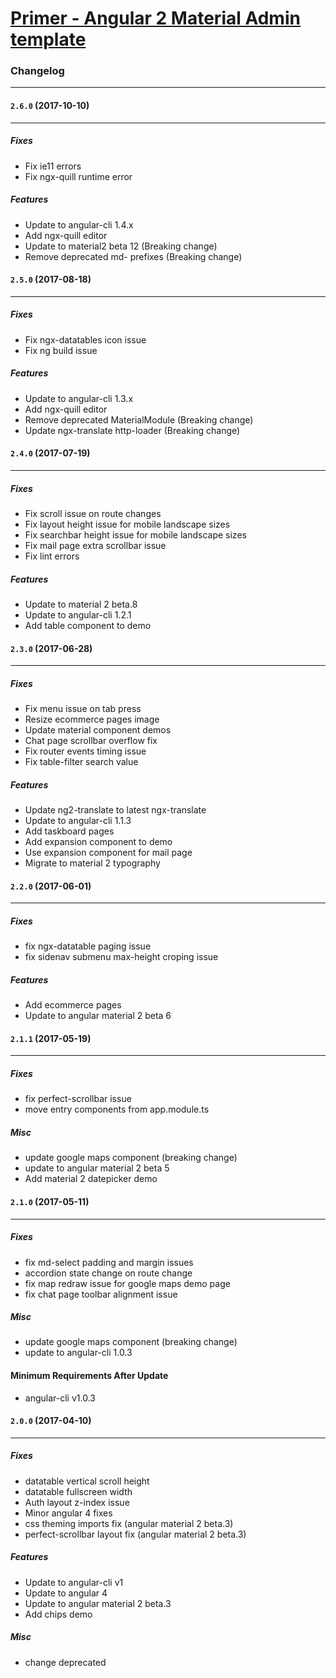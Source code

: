# [Primer - Angular 2 Material Admin template](https://themeforest.net/user/iamnyasha)


### Changelog
***

#### `2.6.0` (2017-10-10)
***

##### Fixes
* Fix ie11 errors
* Fix ngx-quill runtime error


##### Features
* Update to angular-cli 1.4.x
* Add ngx-quill editor
* Update to material2 beta 12 (Breaking change)
* Remove deprecated md- prefixes (Breaking change)





#### `2.5.0` (2017-08-18)
***

##### Fixes
* Fix ngx-datatables icon issue
* Fix ng build issue


##### Features
* Update to angular-cli 1.3.x
* Add ngx-quill editor
* Remove deprecated MaterialModule (Breaking change)
* Update ngx-translate http-loader (Breaking change)




#### `2.4.0` (2017-07-19)
***

##### Fixes
* Fix scroll issue on route changes
* Fix layout height issue for mobile landscape sizes
* Fix searchbar height issue for mobile landscape sizes
* Fix mail page extra scrollbar issue
* Fix lint errors


##### Features
* Update to material 2 beta.8
* Update to angular-cli 1.2.1
* Add table component to demo




#### `2.3.0` (2017-06-28)
***

##### Fixes
* Fix menu issue on tab press
* Resize ecommerce pages image
* Update material component demos
* Chat page scrollbar overflow fix
* Fix router events timing issue
* Fix table-filter search value


##### Features
* Update ng2-translate to latest ngx-translate
* Update to angular-cli 1.1.3
* Add taskboard pages
* Add expansion component to demo
* Use expansion component for mail page
* Migrate to material 2 typography





#### `2.2.0` (2017-06-01)
***

##### Fixes
* fix ngx-datatable paging issue
* fix sidenav submenu max-height croping issue


##### Features
* Add ecommerce pages
* Update to angular material 2 beta 6





#### `2.1.1` (2017-05-19)
***

##### Fixes
* fix perfect-scrollbar issue
* move entry components from app.module.ts


##### Misc
* update google maps component (breaking change)
* update to angular material 2 beta 5
* Add material 2 datepicker demo




#### `2.1.0` (2017-05-11)
***

##### Fixes
* fix md-select padding and margin issues
* accordion state change on route change
* fix map redraw issue for google maps  demo page
* fix chat page toolbar alignment issue


##### Misc
* update google maps component (breaking change)
* update to angular-cli 1.0.3


#### Minimum Requirements After Update
* angular-cli v1.0.3





#### `2.0.0` (2017-04-10)
***

##### Fixes
* datatable vertical scroll height
* datatable fullscreen width
* Auth layout z-index issue
* Minor angular 4 fixes
* css theming imports fix (angular material 2 beta.3)
* perfect-scrollbar layout fix (angular material 2 beta.3)

##### Features
* Update to angular-cli v1
* Update to angular 4
* Update to angular material 2 beta.3
* Add chips demo


##### Misc
* change deprecated <template> to <ng-template>
* change deprecated <md-progress-circle> to <md-progress-spinner>


#### Minimum Requirements After Update
* angular-cli v1
* angular 4
* angular material 2 beta.3




#### `1.5.0` (2017-03-19)
***

##### Fixes
* general RTL bug fixes
* fixes card-actions margins

##### Features
* Add collapse menu layout
* Add compact menu layout
* Add pricing tables



#### `1.4.0` (2017-03-01)
***

##### Fixes
* md-select font sizing and padding [commit log](https://github.com/iamnyasha/primer/commit/93e42cdc74786da9d254fd771ae7d118e6ddc697)
* fix vertical scrollbars on some pages [commit log](https://github.com/iamnyasha/primer/commit/38734631d7f008a1c53e24e9a81a2d3eb887b40a)

##### Breaking Changes
* Upgrade to angular-cli RC0 [commit log](https://github.com/iamnyasha/primer/commit/9ad7700d209aa81324ee1b0f097a7c276bbc7aee)
* refactor template specific .md-* classes to .mat-* [commit log](https://github.com/iamnyasha/primer/commit/77e8f6f3bf0cc00c624a8ab10c978dffae3b9d1f)




#### `1.3.0` (2017-02-19)
***

##### Features
* Added angular 2 material autocomplete example
* Template now passes ng lint test


##### Breaking Changes
* Update to angular-cli 1.0.0.beta-32.3 (see official changelog, comes with a lot of scss changes)
* Update to angular 2 material beta.2 (see official changelog)
* Update to angular-calendar 0.7.2 (see calendar example files for all the changes made)
* Refactored accordion directives to use attributes instead of css selectors. Files affected are admin/admin-layout.component.html and apps/mail/mail.component.html . 
  * .accordion changed to appAccordion
  * .accordion-toggle changed to appAccordionToggle
  * .accordion-link changed to appAccordionLink

##### Misc
* Refactored all *.ts and *.html files so that `ng lint` passes (also makes a lot of changes to .ts files)
* Fix errors thrown on ng test
* Updated all other packages in package.json to their latest versions


##### Updating
This update contains a number of breaking changes. The best way to update is to check your files against the commit log and make the necessary changes on your project files. If you don't have github access then get in touch via the themeforest profile page. Also refer to [angular-cli changelog](https://github.com/angular/angular-cli/blob/master/CHANGELOG.md) and [angular 2 material changelog](https://github.com/angular/material2/blob/master/CHANGELOG.md) for further information.

#### Minimum Requirements After Update
* angular-cli 1.0.0.beta-32
* node 6.9+


#### `1.2.0` (2017-02-09)
***

##### Features
* Add boxed layout
* Add custom scrollbars using perfect-scollbar plugin

##### Misc
* Update packages in package.json



#### `1.1.3` (2017-01-20)
***

##### Bug Fixes
* Fix android browser compatibility issue [package.json, polyfills.ts]

##### Misc
* Update package.json

##### Updating
Update your package.json and src/polyfills.ts files with the one from the update and then update your npm packages.


#### `1.1.2` (2017-01-17)
***

##### Bug Fixes
* Fix some color issues in dark mode [scss]
* Fix sidebar scrolling padding issue [scss]
* Fix timeline page RTL layout [scss]

##### Misc
* Update package.json

##### Updating
Only scss changes in this update so you can go ahead and replace your assets/scss/ folder with the updated one.



#### `1.1.1` (2017-01-09)
***

##### Bug Fixes
* Fix spacing bug in scss [scss]
* Fix header spacing alignment [scss]

##### Misc
* Update package.json

##### Updating
Only scss changes in this update so you can go ahead and replace your assets/scss/ folder with the updated one.


#### `1.1.0` (2017-01-03)
***

##### Bug Fixes
* Responsive layout fixes for fullcalendar 

##### Features
* Added dynamic menu

##### Misc
* Refactor responsive admin layout, calendar page and messages page
* Add menu-items and fullscreen toggle directive to shared module
* Moved admin-layout and auth-layout components to layout folder
* Updated node packages
* Minor code cleanup


#### `1.0` (2017-01-03)
***

Initial release